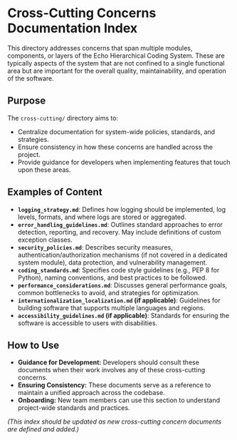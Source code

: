 # Cross-Cutting Concerns Documentation Index

This directory addresses concerns that span multiple modules, components, or layers of the Echo Hierarchical Coding System. These are typically aspects of the system that are not confined to a single functional area but are important for the overall quality, maintainability, and operation of the software.

## Purpose

The `cross-cutting/` directory aims to:
-   Centralize documentation for system-wide policies, standards, and strategies.
-   Ensure consistency in how these concerns are handled across the project.
-   Provide guidance for developers when implementing features that touch upon these areas.

## Examples of Content

-   **`logging_strategy.md`**: Defines how logging should be implemented, log levels, formats, and where logs are stored or aggregated.
-   **`error_handling_guidelines.md`**: Outlines standard approaches to error detection, reporting, and recovery. May include definitions of custom exception classes.
-   **`security_policies.md`**: Describes security measures, authentication/authorization mechanisms (if not covered in a dedicated system module), data protection, and vulnerability management.
-   **`coding_standards.md`**: Specifies code style guidelines (e.g., PEP 8 for Python), naming conventions, and best practices to be followed.
-   **`performance_considerations.md`**: Discusses general performance goals, common bottlenecks to avoid, and strategies for optimization.
-   **`internationalization_localization.md` (if applicable)**: Guidelines for building software that supports multiple languages and regions.
-   **`accessibility_guidelines.md` (if applicable)**: Standards for ensuring the software is accessible to users with disabilities.

## How to Use

-   **Guidance for Development:** Developers should consult these documents when their work involves any of these cross-cutting concerns.
-   **Ensuring Consistency:** These documents serve as a reference to maintain a unified approach across the codebase.
-   **Onboarding:** New team members can use this section to understand project-wide standards and practices.

*(This index should be updated as new cross-cutting concern documents are defined and added.)*